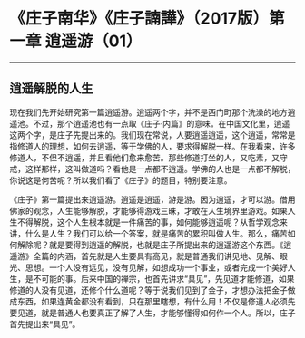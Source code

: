# 《庄子南华》《庄子諵譁》（2017版）第一章 逍遥游（01）

------

## 逍遥解脱的人生

现在我们先开始研究第一篇逍遥游。逍遥两个字，并不是西门町那个洗澡的地方逍遥池。不过，那个逍遥池也有一点取《庄子·内篇》的意味。在中国文化里，逍遥这两个字，是庄子先提出来的。我们现在常说，人要逍遥逍遥，这个逍遥，常常是指修道人的理想，如何去逍遥，等于学佛的人，要求得解脱一样。在我看来，许多修道人，不但不逍遥，并且看他们愈来愈苦。那些修道打坐的人，又吃素，又守戒，这样那样，这叫做道吗？看他是一点都不逍遥。学佛的人也是一点都不解脱，你说这是何苦呢？所以我们看了《庄子》的题目，特别要注意。

《庄子》第一篇提出来逍遥游。逍遥是逍遥，游是游。因为逍遥，才可以游。借用佛家的观念，人生能够解脱，才能够得游戏三昧，才敢在人生境界里游戏。如果人生不得解脱，这个人生根本就是一件痛苦的事，如何能够逍遥呢？从哲学观念来讲，什么是人生？我们可以给一个答案，就是痛苦的累积叫做人生。那么，痛苦如何解除呢？就是要得到逍遥的解脱，也就是庄子所提出来的逍遥游这个东西。《逍遥游》全篇的内涵，首先就是人生要具有高见，就是普通我们讲见地、见解、眼光、思想。一个人没有远见，没有见解，如想成功一个事业，或者完成一个美好人生，是不可能的事。后来中国的禅宗，也首先讲求“具见”，先见道才能修道，如果修道的人没有见道，还修个什么道呢？等于说我们见到了金子，才想办法把金子做成东西，如果连黄金都没有看到，只在那里瞎想，有什么用！不仅是修道人必须先要见道，就是普通人也要真正了解了人生，才能够懂得如何作一个人。所以，庄子首先提出来“具见”。